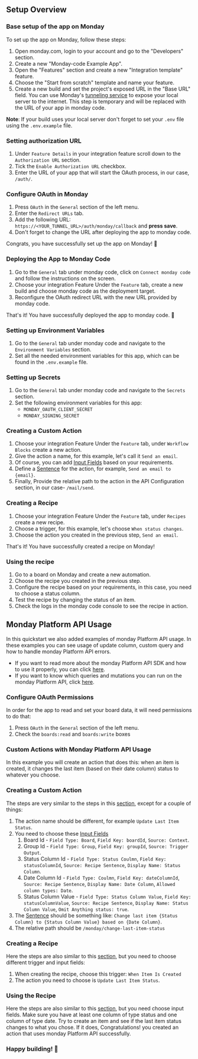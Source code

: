 ## Setup Overview

### Base setup of the app on Monday

To set up the app on Monday, follow these steps:

1. Open monday.com, login to your account and go to the "Developers" section.
2. Create a new "Monday-code Example App".
3. Open the "Features" section and create a new "Integration template" feature.
4. Choose the "Start from scratch" template and name your feature.
5. Create a new build and set the project's exposed URL in the "Base URL" field.
   You can use
   Monday's [tunneling service](https://developer.monday.com/apps/docs/command-line-interface-cli#mapps-tunnelcreate) to
   expose your local server to the internet.
   This step is temporary and will be replaced with the URL of your app in monday code.

**Note**: If your build uses your local server don't forget to set your `.env` file using the `.env.example` file.

### Setting authorization URL

1. Under `Feature Details` in your integration feature scroll down to the `Authorization URL` section.
2. Tick the `Enable Authorization URL` checkbox.
3. Enter the URL of your app that will start the OAuth process, in our case, `/auth/`.

### Configure OAuth in Monday

1. Press `OAuth` in the `General` section of the left menu.
2. Enter the `Redirect URLs` tab.
3. Add the following URL: `https://<YOUR_TUNNEL_URL>/auth/monday/callback` and **press save**.
4. Don't forget to change the URL after deploying the app to monday code.

Congrats, you have successfully set up the app on Monday! 🎉

### Deploying the App to Monday Code

1. Go to the `General` tab under monday code, click on `Connect monday code` and follow the instructions on the screen.
2. Choose your integration Feature Under the `Feature` tab, create a new build and choose monday code as the deployment
   target.
3. Reconfigure the OAuth redirect URL with the new URL provided by monday code.

That's it! You have successfully deployed the app to monday code. 🚀

### Setting up Environment Variables

1. Go to the `General` tab under monday code and navigate to the `Environment Variables` section.
2. Set all the needed environment variables for this app, which can be found in the `.env.example` file.

### Setting up Secrets

1. Go to the `General` tab under monday code and navigate to the `Secrets` section.
2. Set the following environment variables for this app:
    - `MONDAY_OAUTH_CLIENT_SECRET`
    - `MONDAY_SIGNING_SECRET`

### Creating a Custom Action

1. Choose your integration Feature Under the `Feature` tab, under `Workflow Blocks` create a new action.
2. Give the action a name, for this example, let's call it `Send an email`.
3. Of course, you can
   add [Input Fields](https://developer.monday.com/apps/docs/custom-actions#configure-action-input-fields) based on your
   requirements.
4. Define a [Sentence](https://developer.monday.com/apps/docs/custom-actions#define-action-sentence) for the action, for
   example, `Send an email to {email}`.
5. Finally, Provide the relative path to the action in the API Configuration section, in our case- `/mail/send`.

### Creating a Recipe

1. Choose your integration Feature Under the `Feature` tab, under `Recipes` create a new recipe.
2. Choose a trigger, for this example, let's choose `When status changes`.
3. Choose the action you created in the previous step, `Send an email`.

That's it! You have successfully created a recipe on Monday!

### Using the recipe

1. Go to a board on Monday and create a new automation.
2. Choose the recipe you created in the previous step.
3. Configure the recipe based on your requirements, in this case, you need to choose a status column.
4. Test the recipe by changing the status of an item.
5. Check the logs in the monday code console to see the recipe in action.

## Monday Platform API Usage

In this quickstart we also added examples of monday Platform API usage. In these examples you can see
usage of update column, custom query and how to handle monday Platform API errors.

- If you want to read more about the monday Platform API SDK and how to use it properly, you can
  click [here](https://www.npmjs.com/package/@mondaydotcomorg/api).
- If you want to know which queries and mutations you can run on the monday Platform API,
  click [here](https://developer.monday.com/api-reference/reference/about-the-api-reference).

### Configure OAuth Permissions

In order for the app to read and set your board data, it will need permissions to do that:

1. Press `OAuth` in the `General` section of the left menu.
2. Check the `boards:read` and `boards:write` boxes

### Custom Actions with Monday Platform API Usage

In this example you will create an action that does this: when an item is created, it changes the last item (based on
their date column) status to
whatever you choose.

### Creating a Custom Action

The steps are very similar to the steps in this [section](#creating-a-custom-action), except for a couple of things:

1. The action name should be different, for example `Update Last Item Status`.
2. You need to choose
   these [Input Fields](https://developer.monday.com/apps/docs/custom-actions#configure-action-input-fields)
    1. Board Id - `Field Type: Board`, `Field Key: boardId`, `Source: Context`.
    2. Group Id - `Field Type: Group`, `Field Key: groupId`, `Source: Trigger Output`.
    3. Status Column Id - `Field Type: Status Coulmn`, `Field Key: statusColumnId`, `Source: Recipe Sentence`,
       `Display Name: Status Column`.
    4. Date Column Id - `Field Type: Coulmn`, `Field Key: dateColumnId`, `Source: Recipe Sentence`,
       `Display Name: Date Column`, `Allowed column types: Date`.
    5. Status Column Value - `Field Type: Status Column Value`, `Field Key: statusColumnValue`,
       `Source: Recipe Sentence`,
       `Display Name: Status Column Value`, `Omit Anything status: true`.
3. The [Sentence](https://developer.monday.com/apps/docs/custom-actions#define-action-sentence) should be something
   like: `Change last item {Status Column} to {Status Column Value} based on {Date Column}`.
4. The relative path should be `/monday/change-last-item-status`

### Creating a Recipe

Here the steps are also similar to this [section](#creating-a-recipe), but you need to choose different trigger and
input fields:

1. When creating the recipe, choose this trigger: `When Item Is Created`
2. The action you need to choose is `Update Last Item Status`.

### Using the Recipe

Here the steps are also similar to this [section](#using-the-recipe), but you need choose input fields. Make sure you
have at least one column of type status and one column of type date. Try to create an item and see if the last item
status changes to what you chose. If it does, Congratulations! you created an action that uses monday Platform API
successfully.

### Happy building! 🎉
